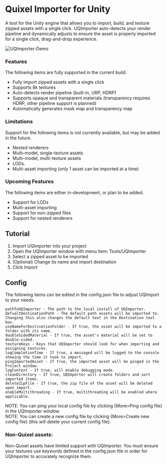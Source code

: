 # Quixel Importer for Unity
A tool for the Unity engine that allows you to import, build, and texture zipped assets with a single click. UQImporter auto-detects your render pipeline and dynamically adjusts to ensure the asset is properly imported for a single click, drag-and-drop experience.

![UQImporter-Demo](https://github.com/user-attachments/assets/b5947c24-1be8-442b-bfec-5a261ca27fef)

### Features
The following items are fully supported in the current build.
* Fully import zipped assets with a single click
* Supports 8k textures
* Auto-detects render pipeline (built-in, URP, HDRP)
* Supports opaque and transparent materials (transparency requires HDRP, other pipeline support is planned)
* Automatically generates mask map and transparency map

 ### Limitations
Support for the following items is not currently available, but may be added in the future.
* Nested renderers
* Multi-model, single-texture assets
* Multi-model, multi-texture assets
* LODs.
* Multi-asset importing (only 1 asset can be imported at a time)

### Upcoming Features
The following items are either in-development, or plan to be added.
* Support for LODs
* Multi-asset importing
* Support for non-zipped files
* Support for nested renderers

## Tutorial
1. Import UQImporter into your project
2. Open the UQImporter window with menu item: Tools/UQImporter
3. Select a zipped asset to be imported
4. (Optional) Change its name and import destination
5. Click Import

## Config
The following items can be edited in the config.json file to adjust UQImport to your needs. 
```
pathToUQImporter - The path to the local install of UQImporter.
defualtDestinationPath - The default path assets will be imported to. Changing this also changes the default text in the Destination text box.
useNameForDestinationFolder - If true, the asset will be imported to a folder with its name.
doubleSidedMaterial - If true, the asset's material will be set to double-sided.
textureKeys - Keys that UQImporter should look for when importing and assigning textures.
logCompletionTime - If true, a messaged will be logged to the console showing the time it took to import.
pingImportedAsset - If true, the imported asset will be pinged in the Project window.
logContext - If true, will enable debugging mode.
cleanDirectory - If true, UQImporter will create folders and sort imported items.
deleteZipFile - If true, the zip file of the asset will be deleted upon import.
enableMultithreading - If true, multithreading will be enabled where applicable.
```

NOTE: You can ping your local config file by clicking {More>Ping config file} in the UQImporter window.  
NOTE: You can create a new config file by clicking {More>Create new config file} (this will delete your current config file).

### Non-Quixel assets:
Non-Quixel assets have limited support with UQImporter. You must ensure your textures use keywords defined in the config.json file in order for UQImporter to accurately recognize them.
